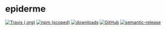 # epiderme

[![Travis (.org)](https://img.shields.io/travis/MemedDev/epiderme.svg)](https://travis-ci.org/MemedDev/epiderme)
[![npm (scoped)](https://img.shields.io/npm/v/@memed-dev/epiderme.svg)](https://www.npmjs.com/package/@memed-dev/epiderme)
[![downloads](https://img.shields.io/npm/dm/@memed-dev/epiderme.svg)](http://npm-stat.com/charts.html?package=@memed-dev/epiderme&from=2015-08-01)
[![GitHub](https://img.shields.io/github/license/MemedDev/epiderme.svg)](http://opensource.org/licenses/MIT)
[![semantic-release](https://img.shields.io/badge/%20%20%F0%9F%93%A6%F0%9F%9A%80-semantic--release-e10079.svg)](https://github.com/semantic-release/semantic-release)
